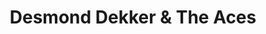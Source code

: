 ---
title: "Desmond Dekker & The Aces"
summary: "Jamaican vocal group. Members: , Wilson James, Barry Howard, Carl Howard, Clive Howard and Patrick Howard"
image: "desmond-dekker-the-aces.jpg"
apple_music_artist_url: "None"
wikipedia_url: "none"
---